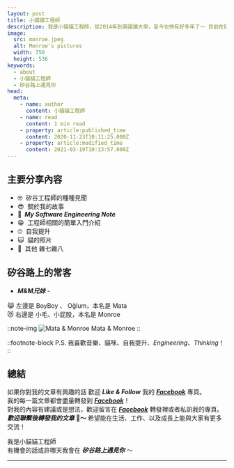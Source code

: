 ```yaml
---
layout: post
title: 小貓貓工程師
description: 我是小貓貓工程師，從2014年到美國讀大學，至今也快有好多年了～ 目前在矽谷是名 Software Engineer，至於是個怎麼樣的工程師呢？好奇的話，看看我的文章就知道了！
image:
  src: monroe.jpeg
  alt: Monroe's pictures
  width: 750
  height: 536
keywords: 
  - about
  - 小貓貓工程師
  - 矽谷路上遇見你
head:
  meta:
    - name: author
      content: 小貓貓工程師
    - name: read
      content: 1 min read
    - property: article:published_time
      content: 2020-11-23T10:11:25.000Z
    - property: article:modified_time
      content: 2021-03-19T10:13:57.000Z
---
```


## 主要分享內容

* 🤓  矽谷工程師的種種見聞
* 😎  關於我的故事
* **🥶  _My Software Engineering Note_**
* 😁  工程師相關的簡單入門介紹
* 🙄  自我提升
* 🙀  貓的照片
* 🤬  其他 雜七雜八

## 矽谷路上的常客  

- **_M&M兄妹_** -

😹 左邊是 BoyBoy 、 Oğlum，本名是 Mata  
😻 右邊是 小毛、小屁股，本名是 Monroe

::note-img
![Mata & Monroe](cats.png)
Mata & Monroe
::

::footnote-block
P.S. 我喜歡音樂、貓咪、自我提升、_Engineering_、_Thinking_！
::

## 總結

如果你對我的文章有興趣的話 歡迎 **_Like & Follow_** 我的 **_[Facebook](https://www.facebook.com/%E7%9F%BD%E8%B0%B7%E8%B7%AF%E4%B8%8A%E9%81%87%E8%A6%8B%E4%BD%A0-101541431796438)_** 專頁。  
我的每一篇文章都會盡量轉發到 **_[Facebook](https://www.facebook.com/%E7%9F%BD%E8%B0%B7%E8%B7%AF%E4%B8%8A%E9%81%87%E8%A6%8B%E4%BD%A0-101541431796438)_**！  
對我的內容有建議或是想法，歡迎留言在 **_[Facebook](https://www.facebook.com/%E7%9F%BD%E8%B0%B7%E8%B7%AF%E4%B8%8A%E9%81%87%E8%A6%8B%E4%BD%A0-101541431796438)_** 轉發裡或者私訊我的專頁。  
**_歡迎聯繫後轉發我的文章_** 🤤**～**
希望能在生活、工作、以及成長上能與大家有更多交流！

我是小貓貓工程師  
有機會的話或許哪天我會在 _**矽谷路上遇見你**_ ～

---
